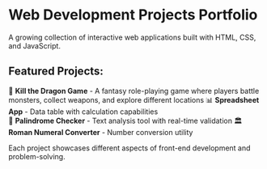 # Web Development Projects Portfolio

A growing collection of interactive web applications built with HTML, CSS, and JavaScript.

## Featured Projects:
🔢 **Kill the Dragon Game** - A fantasy role-playing game where players battle monsters, collect weapons, and explore different locations
📊 **Spreadsheet App** - Data table with calculation capabilities  
🔁 **Palindrome Checker** - Text analysis tool with real-time validation
🏛️ **Roman Numeral Converter** - Number conversion utility

Each project showcases different aspects of front-end development and problem-solving.
